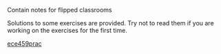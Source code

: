 Contain notes for flipped classrooms

Solutions to some exercises are provided. Try not to read them if you are working on the exercises for the first time.

[ece459prac](https://uofwaterloo-my.sharepoint.com/:x:/r/personal/h365chen_uwaterloo_ca/Documents/ece459prac.xlsx?d=w46d1f7fa6c7e4d4aaab4026d33c13ef0&csf=1&web=1&e=cbezln)
